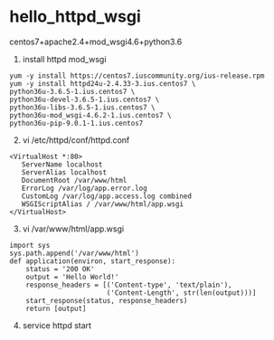 # hello_httpd_wsgi

centos7+apache2.4+mod_wsgi4.6+python3.6

1. install httpd mod_wsgi
```
yum -y install https://centos7.iuscommunity.org/ius-release.rpm
yum -y install httpd24u-2.4.33-3.ius.centos7 \
python36u-3.6.5-1.ius.centos7 \
python36u-devel-3.6.5-1.ius.centos7 \
python36u-libs-3.6.5-1.ius.centos7 \
python36u-mod_wsgi-4.6.2-1.ius.centos7 \
python36u-pip-9.0.1-1.ius.centos7
```

2. vi /etc/httpd/conf/httpd.conf
```
<VirtualHost *:80>
   ServerName localhost
   ServerAlias localhost
   DocumentRoot /var/www/html
   ErrorLog /var/log/app.error.log
   CustomLog /var/log/app.access.log combined
   WSGIScriptAlias / /var/www/html/app.wsgi
</VirtualHost>
```

3. vi /var/www/html/app.wsgi
```
import sys
sys.path.append('/var/www/html')
def application(environ, start_response):
    status = '200 OK'
    output = 'Hello World!'
    response_headers = [('Content-type', 'text/plain'),
                        ('Content-Length', str(len(output)))]
    start_response(status, response_headers)
    return [output]
```

4. service httpd start
